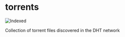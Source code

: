 torrents 
========
![Indexed](https://img.shields.io/badge/indexed-109134-blue)

Collection of torrent files discovered in the DHT network

